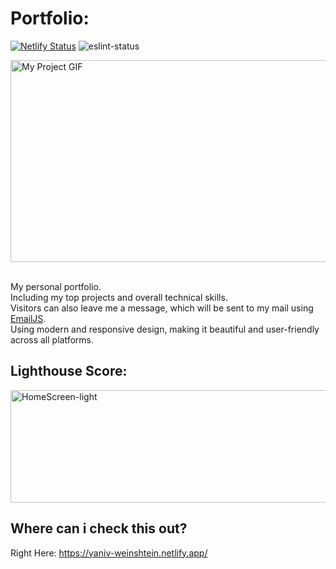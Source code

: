 # Portfolio:
[![Netlify Status](https://api.netlify.com/api/v1/badges/742cc686-3052-432c-a678-70e0d7dae957/deploy-status)](https://app.netlify.com/sites/yaniv-weinshtein/deploys)
![eslint-status](https://img.shields.io/badge/es--lint-Passing-bef9c6?logo=eslint&logoColor=whtie&badgeColor=white)  
  
<img align="center" src="https://user-images.githubusercontent.com/97472180/194753796-148c3e8a-6fe4-450a-9777-760785a85a3f.gif"
alt="My Project GIF" width="600" height="323">  
<br>

My personal portfolio.<br />
Including my top projects and overall technical skills. <br/>
Visitors can also leave me a message, which will be sent to my mail using <a href="https://www.emailjs.com/">EmailJS</a>. <br/>
Using modern and responsive design, making it beautiful and user-friendly across all platforms.

## Lighthouse Score:

<img src="https://user-images.githubusercontent.com/97472180/194729906-16fc1fec-7593-4a94-8c42-72f188d297c3.PNG" height="180" width="600" alt="HomeScreen-light"/>

## Where can i check this out?

Right Here: https://yaniv-weinshtein.netlify.app/
<br />
